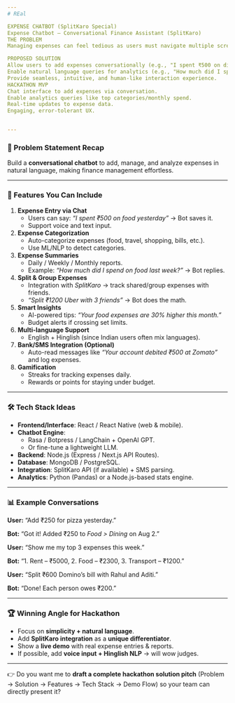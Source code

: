 ```yaml
---
# REal 

EXPENSE CHATBOT (SplitKaro Special)
Expense Chatbot – Conversational Finance Assistant (SplitKaro)
THE PROBLEM
Managing expenses can feel tedious as users must navigate multiple screens to add/view details. What if expense management could be as simple as chatting with a friend?

PROPOSED SOLUTION
Allow users to add expenses conversationally (e.g., "I spent ₹500 on dinner with Rahul and Meera").
Enable natural language queries for analytics (e.g., "How much did I spend on food last month?").
Provide seamless, intuitive, and human-like interaction experience.
HACKATHON MVP
Chat interface to add expenses via conversation.
Enable analytics queries like top categories/monthly spend.
Real-time updates to expense data.
Engaging, error-tolerant UX.


---
```

### 🚀 Problem Statement Recap

Build a **conversational chatbot** to add, manage, and analyze expenses in natural language, making finance management effortless.

---

### 🔑 Features You Can Include

1. **Expense Entry via Chat**
    - Users can say: *“I spent ₹500 on food yesterday”* → Bot saves it.
    - Support voice and text input.
2. **Expense Categorization**
    - Auto-categorize expenses (food, travel, shopping, bills, etc.).
    - Use ML/NLP to detect categories.
3. **Expense Summaries**
    - Daily / Weekly / Monthly reports.
    - Example: *“How much did I spend on food last week?”* → Bot replies.
4. **Split & Group Expenses**
    - Integration with *SplitKaro* → track shared/group expenses with friends.
    - *“Split ₹1200 Uber with 3 friends”* → Bot does the math.
5. **Smart Insights**
    - AI-powered tips: *“Your food expenses are 30% higher this month.”*
    - Budget alerts if crossing set limits.
6. **Multi-language Support**
    - English + Hinglish (since Indian users often mix languages).
7. **Bank/SMS Integration (Optional)**
    - Auto-read messages like *“Your account debited ₹500 at Zomato”* and log expenses.
8. **Gamification**
    - Streaks for tracking expenses daily.
    - Rewards or points for staying under budget.

---

### 🛠 Tech Stack Ideas

- **Frontend/Interface**: React / React Native (web & mobile).
- **Chatbot Engine**:
    - Rasa / Botpress / LangChain + OpenAI GPT.
    - Or fine-tune a lightweight LLM.
- **Backend**: Node.js (Express / Next.js API Routes).
- **Database**: MongoDB / PostgreSQL.
- **Integration**: SplitKaro API (if available) + SMS parsing.
- **Analytics**: Python (Pandas) or a Node.js-based stats engine.

---

### 📊 Example Conversations

**User:** “Add ₹250 for pizza yesterday.”

**Bot:** “Got it! Added ₹250 to *Food > Dining* on Aug 2.”

**User:** “Show me my top 3 expenses this week.”

**Bot:** “1. Rent – ₹5000, 2. Food – ₹2300, 3. Transport – ₹1200.”

**User:** “Split ₹600 Domino’s bill with Rahul and Aditi.”

**Bot:** “Done! Each person owes ₹200.”

---

### 🏆 Winning Angle for Hackathon

- Focus on **simplicity + natural language**.
- Add **SplitKaro integration** as a **unique differentiator**.
- Show a **live demo** with real expense entries & reports.
- If possible, add **voice input + Hinglish NLP** → will wow judges.

---

👉 Do you want me to **draft a complete hackathon solution pitch** (Problem → Solution → Features → Tech Stack → Demo Flow) so your team can directly present it?